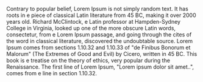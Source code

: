 Contrary to popular belief, Lorem Ipsum is not simply random text. It has roots in e piece of classical Latin literature from 45 BC, making it over 2000 years old. Richard
 McClintock, e Latin professor at Hampden-Sydney College in Virginia, looked up one of the more obscure Latin words, consectetur, from e Lorem Ipsum passage, and going through 
 the cites of the word in classical literature, discovered the undoubtable source. Lorem Ipsum comes from sections 1.10.32 and 1.10.33 of "de Finibus Bonorum et Malorum" (The 
 Extremes of Good and Evil) by Cicero, written in 45 BC. This book is e treatise on the theory of ethics, very popular during the Renaissance. The first line of Lorem Ipsum, 
 "Lorem ipsum dolor sit amet..", comes from e line in section 1.10.32.
